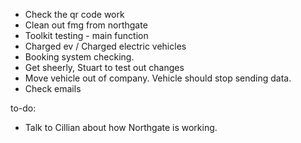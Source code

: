 
- Check the qr code work
- Clean out fmg from northgate
- Toolkit testing - main function
- Charged ev / Charged electric vehicles
- Booking system checking.
- Get sheerly, Stuart to test out changes
- Move vehicle out of company. Vehicle should stop sending data.
- Check emails

to-do:

- Talk to Cillian about how Northgate is working.